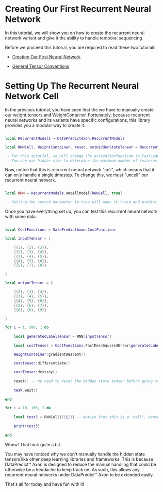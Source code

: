 # Creating Our First Recurrent Neural Network

In this tutorial, we will show you on how to create the recurrent neural network variant and give it the ability to handle temporal sequencing.

Before we proceed this tutorial, you are required to read these two tutorials:

* [Creating Our First Neural Network](CreatingOurFirstNeuralNetwork.md)

* [General Tensor Conventions](GeneralTensorConventions.md)

# Setting Up The Recurrent Neural Network Cell

In the previous tutorial, you have seen that the we have to manually create our weight tensors and WeightContainer. Fortunately, because recurrent neural networks and its variants have specific configurations, this library provides you a modular way to create it.

```lua

local RecurrentModels = DataPredictAxon.RecurrentModels

local RNNCell, WeightContainer, reset, setHiddenStateTensor = RecurrentModels.RecurrentNeuralNetworkCell{inputSize = 1, hiddenSize = 1, learningRate = 0.001, activationFunction = "FastLeakyRectifiedLinearUnit"}

-- For this tutorial, we will change the activationFunction to FastLeakyRectifiedLinearUnit instead of using the default.
-- You can use hidden size to determine the maximum number of features it should output.

```

Now, notice that this is recurrent neural network "cell", which means that it can only handle a single timestep. To change this, we must "uncell" our recurrent neural network.

```lua

local RNN = RecurrentModels.UncellModel{RNNCell, true} 

-- Setting the second parameter to true will make it train and predict in reverse sequence.

```

Once you have everything set up, you can test this recurrent neural network with some data.

```lua

local CostFunctions = DataPredictAxon.CostFunctions

local inputTensor = {

	{{1}, {2}, {3}}, 
	{{2}, {3}, {4}}, 
	{{3}, {4}, {5}}, 
	{{4}, {5}, {6}}, 
	{{5}, {7}, {8}}

}

local outputTensor = {

	{{2}, {3}, {4}},
	{{3}, {4}, {5}}, 
	{{4}, {5}, {6}}, 
	{{5}, {6}, {7}}, 
	{{6}, {8}, {9}}

}

for i = 1, 300, 1 do
	
	local generatedLabelTensor = RNN{inputTensor}
	
	local costTensor = CostFunctions.FastMeanSquaredError{generatedLabelTensor, outputTensor}

	WeightContainer:gradientDescent()
	
	costTensor:differentiate()

	costTensor:destroy()
	
	reset() -- We need to reset the hidden stete tensor before going to the next iteration.
	
	task.wait()
	
end

for i = 10, 100, 1 do
	
	local test3 = RNNCell{{{i}}} -- Notice that this is a "cell", hence you must only give a single timestep.
	
	print(test3)
	
end

```

Whew! That took quite a bit. 

You may have noticed why we don't manually handle the hidden state tensors like other deep learning libraries and frameworks. This is because DataPredict™ Axon is designed to reduce the manual handling that could be otherwise be a headache to keep track on. As such, this allows any recurrent neural networks under DataPredict™ Axon to be extended easily.

That's all for today and have fun with it!

